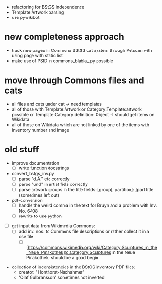 * refactoring for BStGS independence
* Template:Artwork parsing
* use pywikibot

# new completeness approach
* track new pages in Commons BStGS cat system through Petscan with using page with static list
* make use of PSID in commons_blabla_.py possible


# move through Commons files and cats
* all files and cats under cat
  -> need templates
* all of those with Template:Artwork or Category:Template:artwork possible or Template:Category definition: Object
  -> should get items on Wikidata
* all of those on Wikidata which are not linked by one of the items with inventory number and image

# old stuff
- improve documentation
    - [ ] write function docstrings
- convert_bstgs_inv.py
    - [ ] parse "d.Ä." etc correctly
    - [ ] parse "und" in artist fiels correctly
    - [ ] parse artwork groups in the title fields: [group[, partition]: ]part title (sometimes left out)
- pdf-conversion
    - [ ] handle the weird comma in the text for Bruyn and a problem with Inv. No. 6408
    - [ ] rewrite to use python
- [ ] get input data from Wikimedia Commons:
    - [ ] add inv. nos. to Commons file descriptions or rather collect it in a csv file
        - [ ] [https://commons.wikimedia.org/wiki/Category:Sculptures_in_the_Neue_Pinakothek](c:Category:Sculptures in the Neue Pinakothek) should be a good begin
- collection of inconsistencies in the BStGS inventory PDF files:
    - creator: "Honthorst-Nachahmer"
    - 'Olaf Gulbransson' sometimes not inverted
